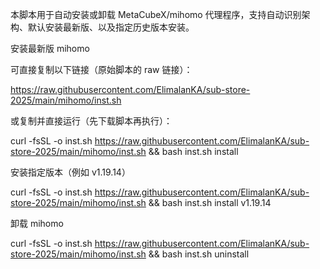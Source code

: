 本脚本用于自动安装或卸载 MetaCubeX/mihomo 代理程序，支持自动识别架构、默认安装最新版、以及指定历史版本安装。

安装最新版 mihomo

可直接复制以下链接（原始脚本的 raw 链接）：

https://raw.githubusercontent.com/ElimalanKA/sub-store-2025/main/mihomo/inst.sh

或复制并直接运行（先下载脚本再执行）：

curl -fsSL -o inst.sh https://raw.githubusercontent.com/ElimalanKA/sub-store-2025/main/mihomo/inst.sh && bash inst.sh install

安装指定版本（例如 v1.19.14）

curl -fsSL -o inst.sh https://raw.githubusercontent.com/ElimalanKA/sub-store-2025/main/mihomo/inst.sh && bash inst.sh install v1.19.14


卸载 mihomo

curl -fsSL -o inst.sh https://raw.githubusercontent.com/ElimalanKA/sub-store-2025/main/mihomo/inst.sh && bash inst.sh uninstall
